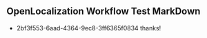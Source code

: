 ## OpenLocalization Workflow Test MarkDown
* 2bf3f553-6aad-4364-9ec8-3ff6365f0834 thanks!

<!--HONumber=Jul16_HO3-->


